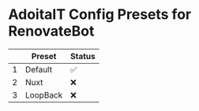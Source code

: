 # AdoitaIT Config Presets for RenovateBot

|   	| Preset   	| Status             	|
|---	|----------	|--------------------	|
| 1 	| Default  	| :white_check_mark: 	|
| 2 	| Nuxt     	| :x:                	|
| 3 	| LoopBack 	| :x:                	|
